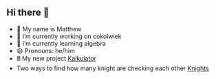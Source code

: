 ## Hi there 👋
- 🙂 My name is Matthew
- 🔭 I’m currently working on cokolwiek
- 🌱 I’m currently learning algebra
- 😄 Pronouns: he/him
- 🖩 My new project [Kalkulator](https://gist.github.com/Matkliq/41673ac1bb2a014d7cefb105331b0d73)
- Two ways to find how many knight are checking each other [Knights](https://gist.github.com/Matkliq/16ce5663059b0f049bc9fa80021fc922)
<!--
**Matkliq/matkliq** is a ✨ _special_ ✨ repository because its `README.md` (this file) appears on your GitHub profile.

Here are some ideas to get you started:

- 🔭 I’m currently working on ...
- 🌱 I’m currently learning ...
- 👯 I’m looking to collaborate on ...
- 🤔 I’m looking for help with ...
- 💬 Ask me about ...
- 📫 How to reach me: ...
- 😄 Pronouns: ...
- ⚡ Fun fact: ...
-->
